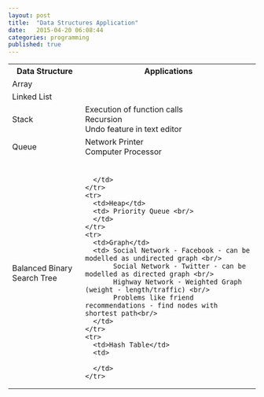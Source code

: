 ```yaml
---
layout: post
title:  "Data Structures Application"
date:   2015-04-20 06:08:44
categories: programming
published: true
---
```


<div class="panel panel-default">
  <table class="table">
    <tr>
      <th> Data Structure </th>
      <th> Applications  </th>
    </tr>
    <tr>
      <td> Array </td>
      <td>   </td>
    </tr>
    <tr>
      <td> Linked List </td>
      <td>   </td>
    </tr>
    <tr>
      <td> Stack </td>
      <td> Execution of function calls<br/>
           Recursion <br/>
           Undo feature in text editor <br/>
      </td>
    </tr>
    <tr>
      <td> Queue </td>
      <td> Network Printer<br/>
           Computer Processor <br/> 
      </td>
    </tr>
    <tr>
      <td>Balanced Binary Search Tree</td>
      <td> <br/>

      </td>
    </tr>
    <tr>
      <td>Heap</td>
      <td> Priority Queue <br/>
      </td>
    </tr>
    <tr>
      <td>Graph</td>
      <td> Social Network - Facebook - can be modelled as undirected graph <br/>
           Social Network - Twitter - can be modelled as directed graph <br/>
           Highway Network - Weighted Graph (weight - length/traffic) <br/>
           Problems like friend recommendations - find nodes with shortest path<br/>
      </td>
    </tr>
    <tr>
      <td>Hash Table</td>
      <td>

      </td>
    </tr>
  </table>
</div>
